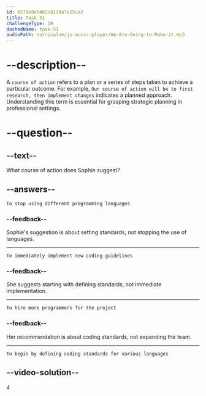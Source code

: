 ```yaml
---
id: 6579e0e6402c813da7e25ca2
title: Task 51
challengeType: 19
dashedName: task-51
audioPath: curriculum/js-music-player/We-Are-Going-to-Make-it.mp3
---
```


<!--
AUDIO REFERENCE: 
Sophie: "I recommend that we start by defining coding standards for different programming languages we use."
-->

# --description--

A `course of action` refers to a plan or a series of steps taken to achieve a particular outcome. For example, `Our course of action will be to first research, then implement changes` indicates a planned approach. Understanding this term is essential for grasping strategic planning in professional settings.

# --question--

## --text--

What course of action does Sophie suggest?

## --answers--

`To stop using different programming languages`

### --feedback--

Sophie's suggestion is about setting standards, not stopping the use of languages.

---

`To immediately implement new coding guidelines`

### --feedback--

She suggests starting with defining standards, not immediate implementation.

---

`To hire more programmers for the project`

### --feedback--

Her recommendation is about coding standards, not expanding the team.

---

`To begin by defining coding standards for various languages`

## --video-solution--

4
